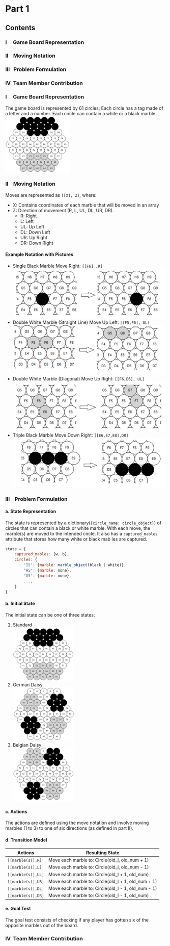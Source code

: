 # Part 1

## Contents

### I &nbsp;&nbsp;&nbsp;&nbsp;Game Board Representation

### II &nbsp;&nbsp;&nbsp;Moving Notation

### III&nbsp;&nbsp;&nbsp;Problem Formulation

### IV&nbsp;&nbsp;Team Member Contribution

### I&nbsp;&nbsp;&nbsp;&nbsp; Game Board Representation

The game board is represented by 61 circles; Each circle has a tag made of a letter and a number. Each circle can
contain a white or a black marble.  
<img src="pictures/game_board.png" alt="Belgian Daisy" style="width:40%;">

### II&nbsp;&nbsp;&nbsp;&nbsp;Moving Notation

Moves are represented as `[[X], Z]`, where:

- X: Contains coordinates of each marble that will be moved in an array
- Z: Direction of movement (R, L, UL, DL, UR, DR).
    - R: Right
    - L: Left
    - UL: Up Left
    - DL: Down Left
    - UR: Up Right
    - DR: Down Right

#### Example Notation with Pictures

- Single Black Marble Move Right: `[[F6] ,R]`
  ![img_6.png](pictures/img_6.png)
- Double White Marble (Straight Line) Move Up Left: `[[F5,F6], UL]`
  ![img_7.png](pictures/img_7.png)
- Double White Marble (Diagonal) Move Up Right: `[[F6,E6], UL]`
  ![img_8.png](pictures/img_8.png)
- Triple Black Marble Move Down Right: `[[E6,E7,E8],DR]`
  ![img_9.png](pictures/img_9.png)

### III&nbsp;&nbsp;&nbsp;&nbsp;Problem Formulation

#### a. State Representation

The state is represented by a dictionary(`{circle_name: circle_object}`) of circles that can contain a black or white
marble. With each move, the
marble(s) are moved to the intended circle. It also has a `captured_mables` attribute that stores how many white or
black mab
les are captured.

```javascript
state = {
    captured_mables: [w, b],
    circles: {
        "I5": {marble: marble_object(black | white)},
        "H5": {marble: none},
        "G5": {marble: none},
        ...,
    }
}
```

#### b. Initial State

The initial state can be one of three states:

1. Standard  
   <img src="pictures/img_3.png" alt="Standard" style="width:40%;">
2. German Daisy  
   <img src="pictures/img_2.png" alt="German Daisy" style="width:40%;">
3. Belgian Daisy  
   <img src="pictures/img_1.png" alt="Belgian Daisy" style="width:40%;">

#### c. Actions

The actions are defined using the move notation and involve moving marbles (1 to 3) to one of six directions (as defined
in part II).

#### d. Transition Model

| Actions            | Resulting State                                     |
|--------------------|-----------------------------------------------------|
| `[[marble(s)],R]`  | Move each marble to: Circle(old_l, old_num + 1)     |
| `[[marble(s)],L]`  | Move each marble to: Circle(old_l, old_num - 1)     |
| `[[marble(s)],UL]` | Move each marble to: Circle(old_l + 1, old_num)     |
| `[[marble(s)],UR]` | Move each marble to: Circle(old_l + 1, old_num + 1) |
| `[[marble(s)],DL]` | Move each marble to: Circle(old_l - 1, old_num - 1) |
| `[[marble(s)],DR]` | Move each marble to: Circle(old_l - 1, old_num)     |

#### e. Goal Test

The goal test consists of checking if any player has gotten six of the opposite marbles out of the board.

### IV&nbsp;&nbsp;Team Member Contribution  